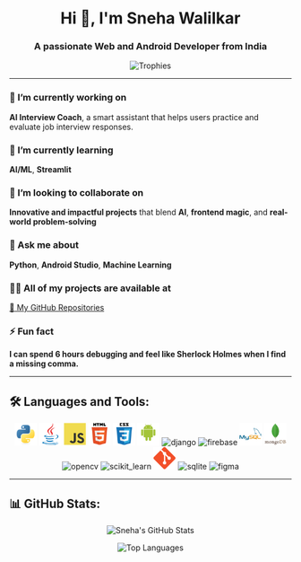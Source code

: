<h1 align="center">Hi 👋, I'm Sneha Walilkar</h1>
<h3 align="center">A passionate Web and Android Developer from India</h3>

<p align="center">
  <img src="https://github-profile-trophy.vercel.app/?username=snehawalilkar07&theme=tokyonight&margin-w=15&margin-h=15" alt="Trophies" />
</p>

---

### 🔭 I’m currently working on  
**AI Interview Coach**, a smart assistant that helps users practice and evaluate job interview responses.

### 🌱 I’m currently learning  
**AI/ML**, **Streamlit**

### 👯 I’m looking to collaborate on  
**Innovative and impactful projects** that blend **AI**, **frontend magic**, and **real-world problem-solving**

### 💬 Ask me about  
**Python**, **Android Studio**, **Machine Learning**

### 👨‍💻 All of my projects are available at  
[🔗 My GitHub Repositories](https://github.com/snehawalilkar07?tab=repositories)

### ⚡ Fun fact  
**I can spend 6 hours debugging and feel like Sherlock Holmes when I find a missing comma.**

---

## 🛠️ Languages and Tools:

<p align="center">
  <img src="https://raw.githubusercontent.com/devicons/devicon/master/icons/python/python-original.svg" alt="python" width="40" height="40"/>
  <img src="https://raw.githubusercontent.com/devicons/devicon/master/icons/java/java-original.svg" alt="java" width="40" height="40"/>
  <img src="https://raw.githubusercontent.com/devicons/devicon/master/icons/javascript/javascript-original.svg" alt="javascript" width="40" height="40"/>
  <img src="https://raw.githubusercontent.com/devicons/devicon/master/icons/html5/html5-original-wordmark.svg" alt="html5" width="40" height="40"/>
  <img src="https://raw.githubusercontent.com/devicons/devicon/master/icons/css3/css3-original-wordmark.svg" alt="css3" width="40" height="40"/>
  <img src="https://raw.githubusercontent.com/devicons/devicon/master/icons/android/android-original-wordmark.svg" alt="android" width="40" height="40"/>
  <img src="https://cdn.worldvectorlogo.com/logos/django.svg" alt="django" width="40" height="40"/>
  <img src="https://www.vectorlogo.zone/logos/firebase/firebase-icon.svg" alt="firebase" width="40" height="40"/>
  <img src="https://raw.githubusercontent.com/devicons/devicon/master/icons/mysql/mysql-original-wordmark.svg" alt="mysql" width="40" height="40"/>
  <img src="https://raw.githubusercontent.com/devicons/devicon/master/icons/mongodb/mongodb-original-wordmark.svg" alt="mongodb" width="40" height="40"/>
  <img src="https://www.vectorlogo.zone/logos/opencv/opencv-icon.svg" alt="opencv" width="40" height="40"/>
  <img src="https://upload.wikimedia.org/wikipedia/commons/0/05/Scikit_learn_logo_small.svg" alt="scikit_learn" width="40" height="40"/>
  <img src="https://raw.githubusercontent.com/devicons/devicon/master/icons/git/git-original.svg" alt="git" width="40" height="40"/>
  <img src="https://www.vectorlogo.zone/logos/sqlite/sqlite-icon.svg" alt="sqlite" width="40" height="40"/>
  <img src="https://www.vectorlogo.zone/logos/figma/figma-icon.svg" alt="figma" width="40" height="40"/>
</p>

---

## 📊 GitHub Stats:

<p align="center">
  <img src="https://github-readme-stats.vercel.app/api?username=snehawalilkar07&show_icons=true&theme=tokyonight" alt="Sneha's GitHub Stats" />
</p>

<p align="center">
  <img src="https://github-readme-stats.vercel.app/api/top-langs/?username=snehawalilkar07&layout=compact&theme=tokyonight" alt="Top Languages" />
</p>

<!-- Optional fallback if streak graph fails -->
<!--
<p align="center">
  <img src="https://streak-stats.demolab.com?user=snehawalilkar07&theme=tokyonight" alt="GitHub Streak" />
</p>
-->


<!--
## 📫 Connect with me:
<p align="center">
  <a href="https://linkedin.com/in/sneha-walilkar" target="_blank">
    <img src="https://img.shields.io/badge/LinkedIn-blue?style=for-the-badge&logo=linkedin" />
  </a>
  <a href="mailto:sneha.walilkar@gmail.com">
    <img src="https://img.shields.io/badge/Gmail-red?style=for-the-badge&logo=gmail&logoColor=white" />
  </a>
</p>
-->
